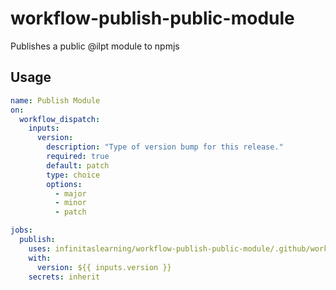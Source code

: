 # workflow-publish-public-module
Publishes a public @ilpt module to npmjs

## Usage

```yaml
name: Publish Module
on:
  workflow_dispatch:
    inputs:
      version:
        description: "Type of version bump for this release."
        required: true
        default: patch
        type: choice
        options:
          - major
          - minor
          - patch

jobs:
  publish:
    uses: infinitaslearning/workflow-publish-public-module/.github/workflows/publish-module@v1
    with:
      version: ${{ inputs.version }}
    secrets: inherit
```
